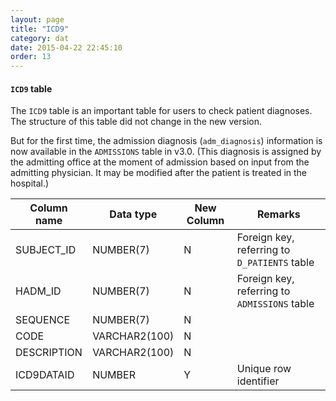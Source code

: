 ```yaml
---
layout: page
title: "ICD9"
category: dat
date: 2015-04-22 22:45:10
order: 13
---
```


#### ```ICD9``` table

The ```ICD9``` table is an important table for users to check patient
diagnoses. The structure of this table did not change in the new
version.

But for the first time, the admission diagnosis (```adm_diagnosis```)
information is now available in the ```ADMISSIONS``` table in v3.0. (This
diagnosis is assigned by the admitting office at the moment of admission
based on input from the admitting physician. It may be modified after
the patient is treated in the hospital.)

Column name | Data type | New Column | Remarks
--- | --- | --- | ---
SUBJECT_ID | NUMBER(7) | N | Foreign key, referring to ```D_PATIENTS``` table
HADM_ID | NUMBER(7) | N | Foreign key, referring to ```ADMISSIONS``` table
SEQUENCE | NUMBER(7) | N | 
CODE | VARCHAR2(100) | N | 
DESCRIPTION | VARCHAR2(100) | N | 
ICD9DATAID | NUMBER | Y | Unique row identifier

